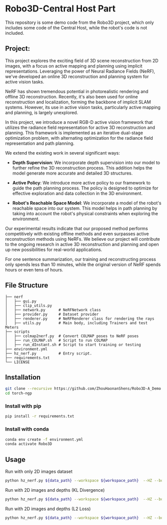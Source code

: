 # Robo3D-Central Host Part
This repository is some demo code from the Robo3D project, which only includes some code of the Central Host, while the robot's code is not included.

## Project:

This project explores the exciting field of 3D scene reconstruction from 2D images, with a focus on active mapping and planning using implicit representations. Leveraging the power of Neural Radiance Fields (NeRF), we've developed an online 3D reconstruction and planning system for active vision tasks.

NeRF has shown tremendous potential in photorealistic rendering and offline 3D reconstruction. Recently, it's also been used for online reconstruction and localization, forming the backbone of implicit SLAM systems. However, its use in active vision tasks, particularly active mapping and planning, is largely unexplored.

In this project, we introduce a novel RGB-D active vision framework that utilizes the radiance field representation for active 3D reconstruction and planning. This framework is implemented as an iterative dual-stage optimization problem, with alternating optimization for the radiance field representation and path planning.

We extend the existing work in several significant ways:

- **Depth Supervision**: We incorporate depth supervision into our model to further refine the 3D reconstruction process. This addition helps the model generate more accurate and detailed 3D structures.

- **Active Policy**: We introduce more active policy to our framework to guide the path planning process. The policy is designed to optimize for effective exploration and data collection in the 3D environment.

- **Robot's Reachable Space Model**: We incorporate a model of the robot's reachable space into our system. This model helps in path planning by taking into account the robot's physical constraints when exploring the environment.

Our experimental results indicate that our proposed method performs competitively with existing offline methods and even surpasses active reconstruction methods using NeRFs. We believe our project will contribute to the ongoing research in active 3D reconstruction and planning and open up new possibilities for real-world applications.

For one sentence summarization, our training and reconstructing process only spends less than 10 minutes, while the original version of NeRF spends hours or even tens of hours. 

## File Structure
```
├── nerf
│   ├── gui.py
│   ├── clip_utils.py
│   ├── network.py      # NeRFNetwork class
│   ├── provider.py     # Dataset provider
│   ├── renderer.py     # NeRFRenderer class for rendering the rays
│   ├── utils.py        # Main body, including Trainers and test Meters
├── scripts
│   ├── colmap2nerf.py  # Convert COLMAP poses to NeRF poses
│   ├── run_COLMAP.sh   # Script to run COLMAP
│   ├── run_dInstant.sh # Script to start training or testing
├── environment.yml
├── hz_nerf.py          # Entry script. 
├── requirements.txt
└── LICENSE
```

## Installation
```bash
git clone --recursive https://github.com/ZhouHaonanShens/Robo3D-A_Demo.git
cd torch-ngp
```

### Install with pip
```bash
pip install -r requirements.txt
```

### Install with conda
```bash
conda env create -f environment.yml
conda activate Robo3D
```

## Usage
Run with only 2D images dataset
```bash
python hz_nerf.py ${data_path} --workspace ${workspace_path}  --HZ --bound 1.0 --scale 0.25
```

Run with 2D images and depths (KL Divergence)
```bash
python hz_nerf.py ${data_path} --workspace ${workspace_path}  --HZ --bound 1.0 --scale 0.25 --depth_supervise
```

Run with 2D images and depths (L2 Loss)
```bash
python hz_nerf.py ${data_path} --workspace ${workspace_path}  --HZ --bound 1.0 --scale 0.25 --depth_supervise_E2
```
